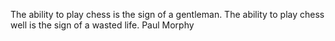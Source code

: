 The ability to play chess is the sign of a gentleman. 
The ability to play chess well is the sign of a wasted life.
                                                Paul Morphy
